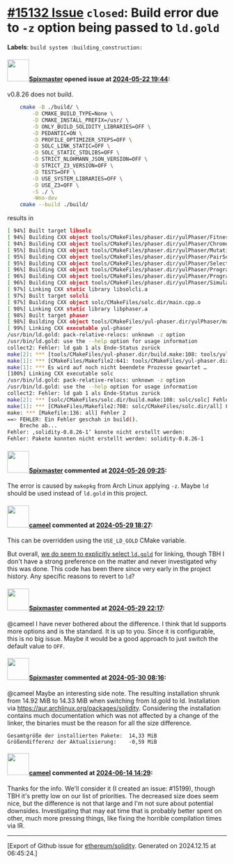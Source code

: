 # [\#15132 Issue](https://github.com/ethereum/solidity/issues/15132) `closed`: Build error due to `-z` option being passed to `ld.gold`
**Labels**: `build system :building_construction:`


#### <img src="https://avatars.githubusercontent.com/u/46067952?u=6fff065a76c760497efa05c5544e54b7a9787009&v=4" width="50">[Spixmaster](https://github.com/Spixmaster) opened issue at [2024-05-22 19:44](https://github.com/ethereum/solidity/issues/15132):

v0.8.26 does not build.

```sh
    cmake -B ./build/ \
        -D CMAKE_BUILD_TYPE=None \
        -D CMAKE_INSTALL_PREFIX=/usr/ \
        -D ONLY_BUILD_SOLIDITY_LIBRARIES=OFF \
        -D PEDANTIC=ON \
        -D PROFILE_OPTIMIZER_STEPS=OFF \
        -D SOLC_LINK_STATIC=OFF \
        -D SOLC_STATIC_STDLIBS=OFF \
        -D STRICT_NLOHMANN_JSON_VERSION=OFF \
        -D STRICT_Z3_VERSION=OFF \
        -D TESTS=OFF \
        -D USE_SYSTEM_LIBRARIES=OFF \
        -D USE_Z3=OFF \
        -S ./ \
        -Wno-dev
    cmake --build ./build/
```
results in
```sh
[ 94%] Built target libsolc
[ 94%] Building CXX object tools/CMakeFiles/phaser.dir/yulPhaser/FitnessMetrics.cpp.o
[ 94%] Building CXX object tools/CMakeFiles/phaser.dir/yulPhaser/Chromosome.cpp.o
[ 95%] Building CXX object tools/CMakeFiles/phaser.dir/yulPhaser/Mutations.cpp.o
[ 95%] Building CXX object tools/CMakeFiles/phaser.dir/yulPhaser/PairSelections.cpp.o
[ 95%] Building CXX object tools/CMakeFiles/phaser.dir/yulPhaser/Selections.cpp.o
[ 96%] Building CXX object tools/CMakeFiles/phaser.dir/yulPhaser/ProgramCache.cpp.o
[ 96%] Building CXX object tools/CMakeFiles/phaser.dir/yulPhaser/Program.cpp.o
[ 96%] Building CXX object tools/CMakeFiles/phaser.dir/yulPhaser/SimulationRNG.cpp.o
[ 97%] Linking CXX static library libsolcli.a
[ 97%] Built target solcli
[ 97%] Building CXX object solc/CMakeFiles/solc.dir/main.cpp.o
[ 98%] Linking CXX static library libphaser.a
[ 98%] Built target phaser
[ 98%] Building CXX object tools/CMakeFiles/yul-phaser.dir/yulPhaser/main.cpp.o
[ 99%] Linking CXX executable yul-phaser
/usr/bin/ld.gold: pack-relative-relocs: unknown -z option
/usr/bin/ld.gold: use the --help option for usage information
collect2: Fehler: ld gab 1 als Ende-Status zurück
make[2]: *** [tools/CMakeFiles/yul-phaser.dir/build.make:108: tools/yul-phaser] Fehler 1
make[1]: *** [CMakeFiles/Makefile2:641: tools/CMakeFiles/yul-phaser.dir/all] Fehler 2
make[1]: *** Es wird auf noch nicht beendete Prozesse gewartet …
[100%] Linking CXX executable solc
/usr/bin/ld.gold: pack-relative-relocs: unknown -z option
/usr/bin/ld.gold: use the --help option for usage information
collect2: Fehler: ld gab 1 als Ende-Status zurück
make[2]: *** [solc/CMakeFiles/solc.dir/build.make:108: solc/solc] Fehler 1
make[1]: *** [CMakeFiles/Makefile2:708: solc/CMakeFiles/solc.dir/all] Fehler 2
make: *** [Makefile:136: all] Fehler 2
==> FEHLER: Ein Fehler geschah in build().
    Breche ab...
Fehler: ‚solidity-0.8.26-1‘ konnte nicht erstellt werden:
Fehler: Pakete konnten nicht erstellt werden: solidity-0.8.26-1
```

#### <img src="https://avatars.githubusercontent.com/u/46067952?u=6fff065a76c760497efa05c5544e54b7a9787009&v=4" width="50">[Spixmaster](https://github.com/Spixmaster) commented at [2024-05-26 09:25](https://github.com/ethereum/solidity/issues/15132#issuecomment-2132150775):

The error is caused by `makepkg` from Arch Linux applying `-z`. Maybe `ld` should be used instead of `ld.gold` in this project.

#### <img src="https://avatars.githubusercontent.com/u/137030?v=4" width="50">[cameel](https://github.com/cameel) commented at [2024-05-29 18:27](https://github.com/ethereum/solidity/issues/15132#issuecomment-2138020357):

This can be overridden using the `USE_LD_GOLD` CMake variable.

But overall, [we do seem to explicitly select `ld.gold`](https://github.com/ethereum/solidity/blob/v0.8.26/cmake/EthCompilerSettings.cmake#L271-L279) for linking, though TBH I don't have a strong preference on the matter and never investigated why this was done. This code has been there since very early in the project history. Any specific reasons to revert to `ld`?

#### <img src="https://avatars.githubusercontent.com/u/46067952?u=6fff065a76c760497efa05c5544e54b7a9787009&v=4" width="50">[Spixmaster](https://github.com/Spixmaster) commented at [2024-05-29 22:17](https://github.com/ethereum/solidity/issues/15132#issuecomment-2138350184):

@cameel I have never bothered about the difference. I think that ld supports more options and is the standard. It is up to you. Since it is configurable, this is no big issue. Maybe it would be a good approach to just switch the default value to `OFF`.

#### <img src="https://avatars.githubusercontent.com/u/46067952?u=6fff065a76c760497efa05c5544e54b7a9787009&v=4" width="50">[Spixmaster](https://github.com/Spixmaster) commented at [2024-05-30 08:16](https://github.com/ethereum/solidity/issues/15132#issuecomment-2138965445):

@cameel Maybe an interesting side note. The resulting installation shrunk from 14.92 MiB to 14.33 MiB when switching from ld.gold to ld. Installation via https://aur.archlinux.org/packages/solidity. Considering the installation contains much documentation which was not affected by a change of the linker, the binaries must be the reason for all the size difference.

```
Gesamtgröße der installierten Pakete:  14,33 MiB
Größendifferenz der Aktualisierung:    -0,59 MiB
```

#### <img src="https://avatars.githubusercontent.com/u/137030?v=4" width="50">[cameel](https://github.com/cameel) commented at [2024-06-14 14:29](https://github.com/ethereum/solidity/issues/15132#issuecomment-2168169686):

Thanks for the info. We'll consider it (I created an issue: #15199), though TBH it's pretty low on our list of priorities. The decreased size does seem nice, but the difference is not that large and I'm not sure about potential downsides. Investigating that may eat time that is probably better spent on other, much more pressing things, like fixing the horrible compilation times via IR.


-------------------------------------------------------------------------------



[Export of Github issue for [ethereum/solidity](https://github.com/ethereum/solidity). Generated on 2024.12.15 at 06:45:24.]
